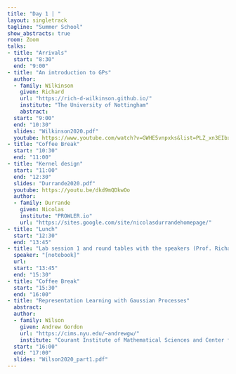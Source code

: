 ```yaml
---
title: "Day 1 | "
layout: singletrack
tagline: "Summer School"
show_abstracts: true
room: Zoom 
talks:
- title: "Arrivals"
  start: "8:30"
  end: "9:00"
- title: "An introduction to GPs"
  author:
  - family: Wilkinson
    given: Richard
    url: "https://rich-d-wilkinson.github.io/"
    institute: "The University of Nottingham"   
    abstract:
  start: "9:00"
  end: "10:30"
  slides: "Wilkinson2020.pdf"
  youtube: https://www.youtube.com/watch?v=GWHE5vnpxks&list=PLZ_xn3EIbxZHynuWRdYp4WDtpKm5Xo9Ge
- title: "Coffee Break"
  start: "10:30"
  end: "11:00"
- title: "Kernel design"
  start: "11:00"
  end: "12:30"
  slides: "Durrande2020.pdf"
  youtube: https://youtu.be/dkd9mQDkwOo
  author:
  - family: Durrande
    given: Nicolas
    institute: "PROWLER.io"
    url: "https://sites.google.com/site/nicolasdurrandehomepage/"
- title: "Lunch"
  start: "12:30"
  end: "13:45"
- title: "Lab session 1 and round tables with the speakers (Prof. Richard Wilkinson and Dr. Nicolas Durrande)"
  speaker: "[notebook]"
  url:
  start: "13:45"
  end: "15:30"
- title: "Coffee Break"
  start: "15:30"
  end: "16:00"
- title: "Representation Learning with Gaussian Processes"
  abstract:
  author:
  - family: Wilson
    given: Andrew Gordon
    url: "https://cims.nyu.edu/~andrewgw/"
    institute: "Courant Institute of Mathematical Sciences and Center for Data Science, New York University"
  start: "16:00"
  end: "17:00"
  slides: "Wilson2020_part1.pdf"
---
```


